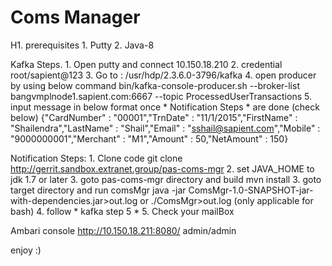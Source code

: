 Coms Manager
============
H1. prerequisites
	1. Putty
	2. Java-8
	
Kafka Steps. 
	1. Open putty and connect 10.150.18.210
	2. credential root/sapient@123
	3. Go to : /usr/hdp/2.3.6.0-3796/kafka
	4. open producer by using below command
		bin/kafka-console-producer.sh --broker-list bangvmplnode1.sapient.com:6667 --topic ProcessedUserTransactions
	5. input message in below format once * Notification Steps * are done (check below)
		{"CardNumber" : "00001","TrnDate" : "11/1/2015","FirstName" : "Shailendra","LastName" : "Shail","Email" : "sshail@sapient.com","Mobile" : "9000000001","Merchant" : "M1","Amount" : 50,"NetAmount" : 150}
		
Notification Steps:
	1. Clone code
		git clone http://gerrit.sandbox.extranet.group/pas-coms-mgr 
	2. set JAVA_HOME to jdk 1.7 or later
	3. goto pas-coms-mgr directory and build
		mvn install
	3. goto target directory and run comsMgr
		java -jar ComsMgr-1.0-SNAPSHOT-jar-with-dependencies.jar>out.log
		or
		./ComsMgr>out.log (only applicable for bash)
	4. follow * kafka step 5 *
	5. Check your mailBox
	
Ambari console 
	http://10.150.18.211:8080/
	admin/admin
	
enjoy :)